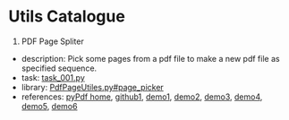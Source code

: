 # Utils Catalogue

1. PDF Page Spliter
- description: Pick some pages from a pdf file to make a new pdf file as specified sequence.
- task: [task_001.py](/src/_tasks/task_pdf.py)
- library: [PdfPageUtiles.py#page_picker](/src/pdf/PdfSplitter.py#L10)
- references:
[pyPdf home](http://pybrary.net/pyPdf/),
[github1](https://github.com/mstamy2/PyPDF2),
[demo1](https://www.jianshu.com/p/17ff11efaba7),
[demo2](https://www.jianshu.com/p/336ab988925c),
[demo3](https://www.cnblogs.com/darkshitlord/p/12059987.html),
[demo4](https://blog.csdn.net/wnma3mz/article/details/78823195),
[demo5](https://www.cnblogs.com/new_2050/p/8097867.html),
[demo6](https://www.sohu.com/a/229165239_100106119)
